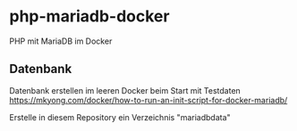 # php-mariadb-docker
PHP mit MariaDB im Docker

## Datenbank

Datenbank erstellen im leeren Docker beim Start mit Testdaten
https://mkyong.com/docker/how-to-run-an-init-script-for-docker-mariadb/

Erstelle in diesem Repository ein Verzeichnis "mariadbdata"
